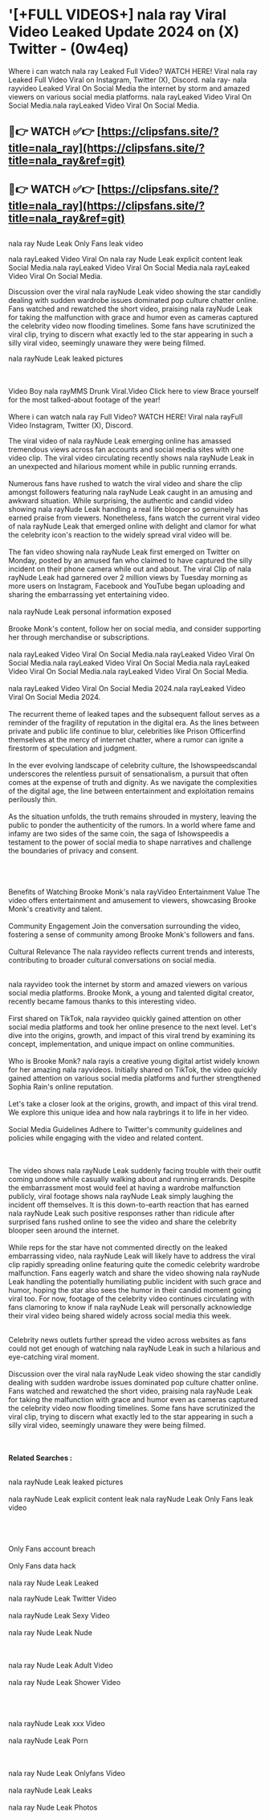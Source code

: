 #  '[+FULL VIDEOS+] nala ray Viral Video Leaked Update 2024 on (X) Twitter - (0w4eq)

Where i can watch nala ray Leaked Full Video? WATCH HERE! Viral nala ray Leaked Full Video Viral on Instagram, Twitter (X), Discord.
nala ray- nala rayvideo Leaked Viral On Social Media the internet by storm and amazed viewers on various social media platforms.
nala rayLeaked Video Viral On Social Media.nala rayLeaked Video Viral On Social Media.




## 🔴👉 WATCH ✅👉 [https://clipsfans.site/?title=nala_ray](https://clipsfans.site/?title=nala_ray&ref=git)


## 🔴👉 WATCH ✅👉 [https://clipsfans.site/?title=nala_ray](https://clipsfans.site/?title=nala_ray&ref=git)
##


nala ray Nude Leak Only Fans leak video 


nala rayLeaked Video Viral On  nala ray Nude Leak explicit content leak Social Media.nala rayLeaked Video Viral On Social Media.nala rayLeaked Video Viral On Social Media.



Discussion over the viral nala rayNude Leak video showing the star candidly dealing with sudden wardrobe issues dominated pop culture chatter online. Fans watched and rewatched the short video, praising nala rayNude Leak for taking the malfunction with grace and humor even as cameras captured the celebrity video now flooding timelines. Some fans have scrutinized the viral clip, trying to discern what exactly led to the star appearing in such a silly viral video, seemingly unaware they were being filmed.


nala rayNude Leak leaked pictures


  <br>

  <br>
Video Boy nala rayMMS Drunk Viral.Video Click here to view Brace yourself for the most talked-about footage of the year!
<br><br>
Where i can watch nala ray Full Video? WATCH HERE! Viral nala rayFull Video Instagram, Twitter (X), Discord.

The viral video of nala rayNude Leak emerging online has amassed tremendous views across fan accounts and social media sites with one video clip. The viral video circulating recently shows nala rayNude Leak in an unexpected and hilarious moment while in public running errands.
<br><br>
Numerous fans have rushed to watch the viral video and share the clip amongst followers featuring nala rayNude Leak caught in an amusing and awkward situation. While surprising, the authentic and candid video showing nala rayNude Leak handling a real life blooper so genuinely has earned praise from viewers. Nonetheless, fans watch the current viral video of nala rayNude Leak that emerged online with delight and clamor for what the celebrity icon's reaction to the widely spread viral video will be.
<br><br>
The fan video showing nala rayNude Leak first emerged on Twitter on Monday, posted by an amused fan who claimed to have captured the silly incident on their phone camera while out and about. The viral Clip of nala rayNude Leak had garnered over 2 million views by Tuesday morning as more users on Instagram, Facebook and YouTube began uploading and sharing the embarrassing yet entertaining video.
<br><br>
nala rayNude Leak personal information exposed
<br><br>
Brooke Monk's content, follow her on social media, and consider supporting her through merchandise or subscriptions.
<br><br>
nala rayLeaked Video Viral On Social Media.nala rayLeaked Video Viral On Social Media.nala rayLeaked Video Viral On Social Media.nala rayLeaked Video Viral On Social Media.nala rayLeaked Video Viral On Social Media.
<br><br>
nala rayLeaked Video Viral On Social Media 2024.nala rayLeaked Video Viral On Social Media 2024.
<br><br>
The recurrent theme of leaked tapes and the subsequent fallout serves as a reminder of the fragility of reputation in the digital era. As the lines between private and public life continue to blur, celebrities like Prison Officerfind themselves at the mercy of internet chatter, where a rumor can ignite a firestorm of speculation and judgment.
<br><br>
In the ever evolving landscape of celebrity culture, the Ishowspeedscandal underscores the relentless pursuit of sensationalism, a pursuit that often comes at the expense of truth and dignity. As we navigate the complexities of the digital age, the line between entertainment and exploitation remains perilously thin.
<br><br>
As the situation unfolds, the truth remains shrouded in mystery, leaving the public to ponder the authenticity of the rumors. In a world where fame and infamy are two sides of the same coin, the saga of Ishowspeedis a testament to the power of social media to shape narratives and challenge the boundaries of privacy and consent.
<br><br>

<br><br>
Benefits of Watching Brooke Monk's nala rayVideo Entertainment Value The video offers entertainment and amusement to viewers, showcasing Brooke Monk's creativity and talent.
<br><br>
Community Engagement Join the conversation surrounding the video, fostering a sense of community among Brooke Monk's followers and fans.
<br><br>
Cultural Relevance The nala rayvideo reflects current trends and interests, contributing to broader cultural conversations on social media.
<br><br>


nala rayvideo took the internet by storm and amazed viewers on various social media platforms. Brooke Monk, a young and talented digital creator, recently became famous thanks to this interesting video.
<br><br>
First shared on TikTok, nala rayvideo quickly gained attention on other social media platforms and took her online presence to the next level. Let's dive into the origins, growth, and impact of this viral trend by examining its concept, implementation, and unique impact on online communities.
<br><br>
Who is Brooke Monk? nala rayis a creative young digital artist widely known for her amazing nala rayvideos. Initially shared on TikTok, the video quickly gained attention on various social media platforms and further strengthened Sophia Rain's online reputation.
<br><br>
Let's take a closer look at the origins, growth, and impact of this viral trend. We explore this unique idea and how nala raybrings it to life in her video.
<br><br>
Social Media Guidelines Adhere to Twitter's community guidelines and policies while engaging with the video and related content.


<br><br>
The video shows nala rayNude Leak suddenly facing trouble with their outfit coming undone while casually walking about and running errands. Despite the embarrassment most would feel at having a wardrobe malfunction publicly, viral footage shows nala rayNude Leak simply laughing the incident off themselves. It is this down-to-earth reaction that has earned nala rayNude Leak such positive responses rather than ridicule after surprised fans rushed online to see the video and share the celebrity blooper seen around the internet.
<br><br>
While reps for the star have not commented directly on the leaked embarrassing video, nala rayNude Leak will likely have to address the viral clip rapidly spreading online featuring quite the comedic celebrity wardrobe malfunction. Fans eagerly watch and share the video showing nala rayNude Leak handling the potentially humiliating public incident with such grace and humor, hoping the star also sees the humor in their candid moment going viral too. For now, footage of the celebrity video continues circulating with fans clamoring to know if nala rayNude Leak will personally acknowledge their viral video being shared widely across social media this week.
<br><br>

Celebrity news outlets further spread the video across websites as fans could not get enough of watching nala rayNude Leak in such a hilarious and eye-catching viral moment.
<br><br>
Discussion over the viral nala rayNude Leak video showing the star candidly dealing with sudden wardrobe issues dominated pop culture chatter online. Fans watched and rewatched the short video, praising nala rayNude Leak for taking the malfunction with grace and humor even as cameras captured the celebrity video now flooding timelines. Some fans have scrutinized the viral clip, trying to discern what exactly led to the star appearing in such a silly viral video, seemingly unaware they were being filmed.


<br><br>
<strong>Related Searches :</strong>
<br><br>

nala rayNude Leak leaked pictures
<br><br>
nala rayNude Leak explicit content leak
nala rayNude Leak Only Fans leak video
<br><br>

<br><br>
Only Fans account breach
<br><br>
Only Fans data hack
<br><br>
nala ray Nude Leak Leaked

nala rayNude Leak Twitter Video
<br><br>
nala rayNude Leak Sexy Video
<br><br>
nala ray Nude Leak Nude

<br><br>
nala ray Nude Leak Adult Video
<br><br>
nala ray Nude Leak Shower Video
<br><br>

<br><br>
nala rayNude Leak xxx Video
<br><br>
nala rayNude Leak Porn

<br><br>
nala ray Nude Leak Onlyfans Video
<br><br>
nala rayNude Leak Leaks
<br><br>
nala ray Nude Leak Photos